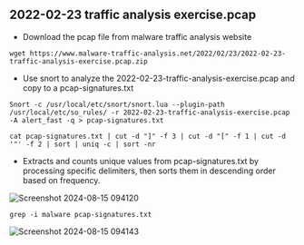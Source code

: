 ## 2022-02-23 traffic analysis exercise.pcap

- Download the pcap file from malware traffic analysis website
```
wget https://www.malware-traffic-analysis.net/2022/02/23/2022-02-23-traffic-analysis-exercise.pcap.zip
```

- Use snort to analyze the 2022-02-23-traffic-analysis-exercise.pcap and copy to a pcap-signatures.txt
```
Snort -c /usr/local/etc/snort/snort.lua --plugin-path /usr/local/etc/so_rules/ -r 2022-02-23-traffic-analysis-exercise.pcap -A alert_fast -q > pcap-signatures.txt

```

```
cat pcap-signatures.txt | cut -d "]" -f 3 | cut -d "[" -f 1 | cut -d '"' -f 2 | sort | uniq -c | sort -nr
```
- Extracts and counts unique values from pcap-signatures.txt by processing specific delimiters, then sorts them in descending order based on frequency.
  
![Screenshot 2024-08-15 094120](https://github.com/user-attachments/assets/4f081dce-59a7-4be1-9995-b1fe93267e6e)


```
grep -i malware pcap-signatures.txt
```

![Screenshot 2024-08-15 094143](https://github.com/user-attachments/assets/7c527356-d5d5-452a-89f9-a3671ebd270b)

